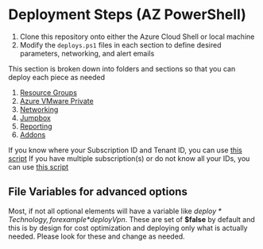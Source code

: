 # Deployment Steps (AZ PowerShell)

1. Clone this repository onto either the Azure Cloud Shell or local machine
2. Modify the `deploys.ps1` files in each section to define desired parameters, networking, and alert emails

This section is broken down into folders and sections so that you can deploy each piece as needed

1. [Resource Groups](1.resource_group_design)
2. [Azure VMware Private](2.private_cloud)
3. [Networking](3.network-design)
4. [Jumpbox](4.jumpbox-design)
5. [Reporting](05.reporting)
6. [Addons](06.add-ons)

If you know where your Subscription ID and Tenant ID, you can use [this script](login.ps1)
If you have multiple subscription(s) or do not know all your IDs, you can use [this script](list_and_connect_to_subscription.ps1)

## File Variables for advanced options

Most, if not all optional elements will have a variable like *$deploy*Technology, for example *$deployVpn*. These are set of **$false** by default and this is by design for cost optimization and deploying only what is actually needed. Please look for these and change as needed.  